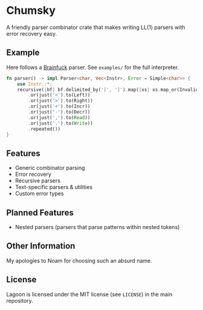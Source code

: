 # Chumsky

A friendly parser combinator crate that makes writing LL(1) parsers with error recovery easy.

## Example

Here follows a [Brainfuck](https://en.wikipedia.org/wiki/Brainfuck) parser. See `examples/` for the full interpreter.

```rs
fn parser() -> impl Parser<char, Vec<Instr>, Error = Simple<char>> {
    use Instr::*;
    recursive(|bf| bf.delimited_by('[', ']').map(|xs| xs.map_or(Invalid, Loop))
        .or(just('<').to(Left))
        .or(just('>').to(Right))
        .or(just('+').to(Incr))
        .or(just('-').to(Decr))
        .or(just(',').to(Read))
        .or(just('.').to(Write))
        .repeated())
}
```

## Features

- Generic combinator parsing
- Error recovery
- Recursive parsers
- Text-specific parsers & utilities
- Custom error types

## Planned Features

- Nested parsers (parsers that parse patterns within nested tokens)

## Other Information

My apologies to Noam for choosing such an absurd name.

## License

Lagoon is licensed under the MIT license (see `LICENSE`) in the main repository.
